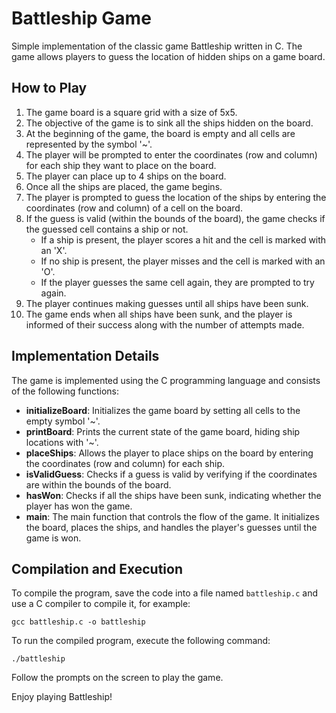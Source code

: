 # Battleship Game

Simple implementation of the classic game Battleship written in C. The game allows players to guess the location of hidden ships on a game board.

## How to Play

1. The game board is a square grid with a size of 5x5.
2. The objective of the game is to sink all the ships hidden on the board.
3. At the beginning of the game, the board is empty and all cells are represented by the symbol '~'.
4. The player will be prompted to enter the coordinates (row and column) for each ship they want to place on the board.
5. The player can place up to 4 ships on the board.
6. Once all the ships are placed, the game begins.
7. The player is prompted to guess the location of the ships by entering the coordinates (row and column) of a cell on the board.
8. If the guess is valid (within the bounds of the board), the game checks if the guessed cell contains a ship or not.
   - If a ship is present, the player scores a hit and the cell is marked with an 'X'.
   - If no ship is present, the player misses and the cell is marked with an 'O'.
   - If the player guesses the same cell again, they are prompted to try again.
9. The player continues making guesses until all ships have been sunk.
10. The game ends when all ships have been sunk, and the player is informed of their success along with the number of attempts made.

## Implementation Details

The game is implemented using the C programming language and consists of the following functions:

- **initializeBoard**: Initializes the game board by setting all cells to the empty symbol '~'.
- **printBoard**: Prints the current state of the game board, hiding ship locations with '~'.
- **placeShips**: Allows the player to place ships on the board by entering the coordinates (row and column) for each ship.
- **isValidGuess**: Checks if a guess is valid by verifying if the coordinates are within the bounds of the board.
- **hasWon**: Checks if all the ships have been sunk, indicating whether the player has won the game.
- **main**: The main function that controls the flow of the game. It initializes the board, places the ships, and handles the player's guesses until the game is won.

## Compilation and Execution

To compile the program, save the code into a file named `battleship.c` and use a C compiler to compile it, for example:

`gcc battleship.c -o battleship`

To run the compiled program, execute the following command:

`./battleship`

Follow the prompts on the screen to play the game.

Enjoy playing Battleship!



